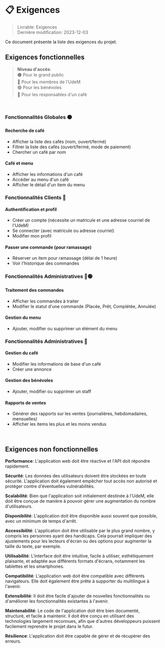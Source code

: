 # 📋 Exigences

> Livrable: Exigences  
> Dernière modification: 2023-12-03

Ce document présente la liste des exigences du projet.

## Exigences fonctionnelles
> **Niveau d'accès**:  
> 🟠 Pour le grand public  
> 🔵 Pour les membres de l'UdeM    
> 🟢 Pour les bénévoles  
> 🔴 Pour les responsables d'un café  
<br>

### Fonctionnalités Globales 🟠

#### Recherche de café
  - Afficher la liste des cafés (nom, ouvert/fermé)
  - Filtrer la liste des cafés (ouvert/fermé, mode de paiement)
  - Chercher un café par nom

#### Café et menu
  - Afficher les informations d'un café
  - Accéder au menu d'un café
  - Afficher le détail d'un item du menu

### Fonctionnalités Clients 🔵

#### Authentification et profil
  - Créer un compte (nécessite un matricule et une adresse courriel de l'UdeM)
  - Se connecter (avec matricule ou adresse courriel)
  - Modifier mon profil

#### Passer une commande (pour ramassage)
  - Réserver un item pour ramassage (délai de 1 heure)
  - Voir l'historique des commandes

### Fonctionnalités Administratives 🔴🟢

####  Traitement des commandes
  - Afficher les commandes à traiter
  - Modifier le statut d'une commande (Placée, Prêt, Complétée, Annulée)

####  Gestion du menu
  - Ajouter, modifier ou supprimer un élément du menu

### Fonctionnalités Administratives 🔴

#### Gestion du café
  - Modifier les informations de base d'un café
  - Créer une annonce

#### Gestion des bénévoles
  - Ajouter, modifier ou supprimer un staff

#### Rapports de ventes
  - Générer des rapports sur les ventes (journalières, hebdomadaires, mensuelles)
  - Afficher les items les plus et les moins vendus

<br>

## Exigences non fonctionnelles

**Performance**: L'application web doit être réactive et l'API doit répondre rapidement.

**Sécurité**: Les données des utilisateurs doivent être stockées en toute sécurité. L'application doit également empêcher tout accès non autorisé et protéger contre d'éventuelles vulnérabilités.

**Scalabilité**: Bien que l'application soit initialement destinée à l'UdeM, elle doit être conçue de manière à pouvoir gérer une augmentation du nombre d'utilisateurs.

**Disponibilité**: L'application doit être disponible aussi souvent que possible, avec un minimum de temps d'arrêt.

**Accessibilité**: L'application doit être utilisable par le plus grand nombre, y compris les personnes ayant des handicaps. Cela pourrait impliquer des ajustements pour les lecteurs d'écran ou des options pour augmenter la taille du texte, par exemple.

**Utilisabilité**: L'interface doit être intuitive, facile à utiliser, esthétiquement plaisante, et adaptée aux différents formats d'écrans, notamment les tablettes et les smartphones.

**Compatibilité**: L'application web doit être compatible avec différents navigateurs. Elle doit également être prête à supporter du multilingue à l'avenir.


**Extensibilité**: Il doit être facile d'ajouter de nouvelles fonctionnalités ou d'améliorer les fonctionnalités existantes à l'avenir.


**Maintenabilité**: Le code de l'application doit être bien documenté, structuré, et facile à maintenir. Il doit être conçu en utilisant des technologies largement reconnues, afin que d'autres développeurs puissent facilement reprendre le projet dans le futur.

**Résilience**: L'application doit être capable de gérer et de récupérer des erreurs.

